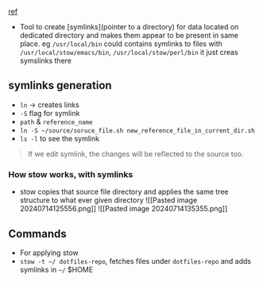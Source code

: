 [ref](https://learn.typecraft.dev/tutorial/never-lose-your-configs-again/)
- Tool to create [symlinks](pointer to a directory) for data located on dedicated directory and makes them appear to be present in same place. eg `/usr/local/bin` could contains symlinks to files with `/usr/local/stow/emacs/bin`, `/usr/local/stow/perl/bin` it just creas symslinks there

## symlinks generation
- `ln` -> creates links
- `-S` flag for symlink
- `path` & `reference_name`
- `ln -S ~/source/soruce_file.sh new_reference_file_in_current_dir.sh`
- `ls -l` to see the symlink

> If we edit symlink, the changes will be reflected to the source too.

### How stow works, with symlinks
- stow copies that source file directory and applies the same tree structure to what ever given directory
![[Pasted image 20240714125556.png]]
![[Pasted image 20240714135355.png]]


## Commands
- For applying stow
- `stow -t ~/ dotfiles-repo`, fetches files under `dotfiles-repo` and adds symlinks in `~/` $HOME
